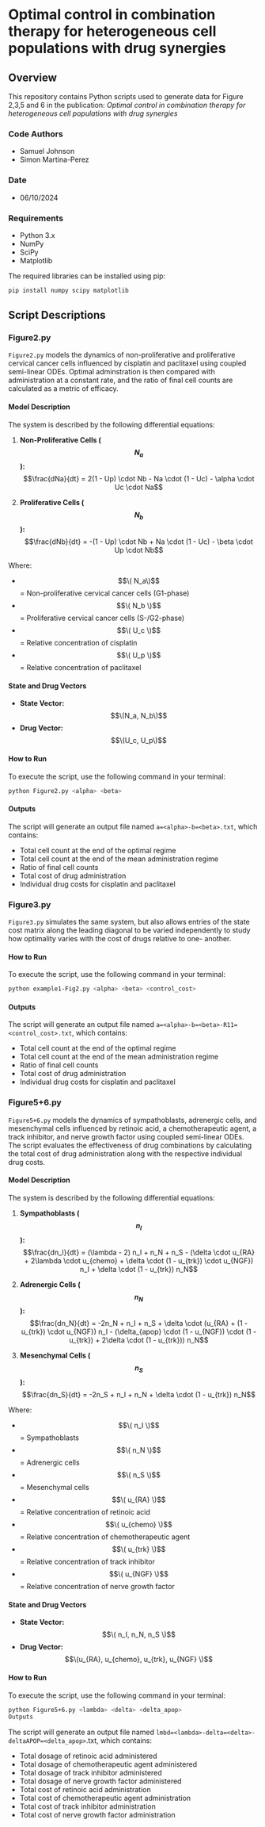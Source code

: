 # Optimal control in combination therapy for heterogeneous cell populations with drug synergies

## Overview
This repository contains Python scripts used to generate data for Figure 2,3,5 and 6 in the publication:
_Optimal control in combination therapy for heterogeneous cell populations with drug synergies_

### Code Authors
- Samuel Johnson
- Simon Martina-Perez

### Date
- 06/10/2024

### Requirements
- Python 3.x
- NumPy
- SciPy
- Matplotlib

The required libraries can be installed using pip:

```bash
pip install numpy scipy matplotlib
```
## Script Descriptions

### Figure2.py
`Figure2.py` models the dynamics of non-proliferative and proliferative cervical cancer cells influenced 
by cisplatin and paclitaxel using coupled semi-linear ODEs. Optimal adminstration is then compared with 
administration at a constant rate, and the ratio of final cell counts are calculated as a metric of efficacy.

#### Model Description
The system is described by the following differential equations:

1. **Non-Proliferative Cells ($$N_a$$):**
   $$\frac{dNa}{dt} = 2(1 - Up) \cdot Nb - Na \cdot (1 - Uc) - \alpha \cdot Uc \cdot Na$$


2. **Proliferative Cells ($$N_b$$):**
   $$\frac{dNb}{dt} = -(1 - Up) \cdot Nb + Na \cdot (1 - Uc) - \beta \cdot Up \cdot Nb$$

Where:
- $$\( N_a\)$$ = Non-proliferative cervical cancer cells (G1-phase)
- $$\( N_b \)$$ = Proliferative cervical cancer cells (S-/G2-phase)
- $$\( U_c \)$$ = Relative concentration of cisplatin
- $$\( U_p \)$$ = Relative concentration of paclitaxel

#### State and Drug Vectors
- **State Vector:** $$\(N_a, N_b\)$$
- **Drug Vector:** $$\(U_c, U_p\)$$

#### How to Run
To execute the script, use the following command in your terminal:

```bash
python Figure2.py <alpha> <beta>
```
#### Outputs
The script will generate an output file named `a=<alpha>-b=<beta>.txt`, which contains:

- Total cell count at the end of the optimal regime
- Total cell count at the end of the mean administration regime
- Ratio of final cell counts
- Total cost of drug administration
- Individual drug costs for cisplatin and paclitaxel

### Figure3.py
`Figure3.py` simulates the same system, but also allows entries of the state cost matrix along the leading
diagonal to be varied independently to study how optimality varies with the cost of drugs relative to one-
another. 

#### How to Run
To execute the script, use the following command in your terminal:

```bash
python example1-Fig2.py <alpha> <beta> <control_cost>
```
#### Outputs
The script will generate an output file named `a=<alpha>-b=<beta>-R11=<control_cost>.txt`, which contains:

- Total cell count at the end of the optimal regime
- Total cell count at the end of the mean administration regime
- Ratio of final cell counts
- Total cost of drug administration
- Individual drug costs for cisplatin and paclitaxel

### Figure5+6.py
`Figure5+6.py` models the dynamics of sympathoblasts, adrenergic cells, and mesenchymal cells influenced by 
retinoic acid, a chemotherapeutic agent, a track inhibitor, and nerve growth factor using coupled semi-linear
ODEs. The script evaluates the effectiveness of drug combinations by calculating the total cost of drug 
administration along with the respective individual drug costs.

#### Model Description
The system is described by the following differential equations:

1. **Sympathoblasts ($$n_I$$):**
   $$\frac{dn_I}{dt} = (\lambda - 2) n_I + n_N + n_S - (\delta \cdot u_{RA} + 2\lambda \cdot u_{chemo} + \delta \cdot (1 - u_{trk}) \cdot u_{NGF}) n_I + \delta \cdot (1 - u_{trk}) n_N$$

2. **Adrenergic Cells ($$n_N$$):**
   $$\frac{dn_N}{dt} = -2n_N + n_I + n_S + \delta \cdot (u_{RA} + (1 - u_{trk}) \cdot u_{NGF}) n_I - (\delta_{apop} \cdot (1 - u_{NGF}) \cdot (1 - u_{trk}) + 2\delta \cdot (1 - u_{trk})) n_N$$

3. **Mesenchymal Cells ($$n_S$$):**
   $$\frac{dn_S}{dt} = -2n_S + n_I + n_N + \delta \cdot (1 - u_{trk}) n_N$$

Where:
- $$\( n_I \)$$ = Sympathoblasts
- $$\( n_N \)$$ = Adrenergic cells
- $$\( n_S \)$$ = Mesenchymal cells
- $$\( u_{RA} \)$$ = Relative concentration of retinoic acid
- $$\( u_{chemo} \)$$ = Relative concentration of chemotherapeutic agent
- $$\( u_{trk} \)$$ = Relative concentration of track inhibitor 
- $$\( u_{NGF} \)$$ = Relative concentration of nerve growth factor

#### State and Drug Vectors
- **State Vector:** $$\( n_I, n_N, n_S \)$$
- **Drug Vector:** $$\(u_{RA}, u_{chemo}, u_{trk}, u_{NGF} \)$$

#### How to Run
To execute the script, use the following command in your terminal:

```bash
python Figure5+6.py <lambda> <delta> <delta_apop>
Outputs
```
The script will generate an output file named `lmbd=<lambda>-delta=<delta>-deltaAPOP=<delta_apop>`.txt, which contains:

- Total dosage of retinoic acid administered
- Total dosage of chemotherapeutic agent administered
- Total dosage of track inhibitor administered
- Total dosage of nerve growth factor administered
- Total cost of retinoic acid administration
- Total cost of chemotherapeutic agent administration
- Total cost of track inhibitor administration
- Total cost of nerve growth factor administration

